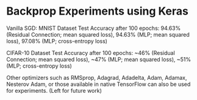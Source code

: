 # Backprop Experiments using Keras
Vanilla SGD:
MNIST Dataset Test Accuracy after 100 epochs: 94.63% (Residual Connection; mean squared loss), 94.63% (MLP; mean squared loss), 97.08% (MLP; cross-entropy loss) 

CIFAR-10 Dataset Test Accuracy after 100 epochs: ~46% (Residual Connection; mean squared loss), ~47% (MLP; mean squared loss), ~51% (MLP; cross-entropy loss) 

Other optimizers such as RMSprop, Adagrad, Adadelta, Adam, Adamax, Nesterov Adam, or those available in native TensorFlow can also be used for experiments. (Left for future work)
